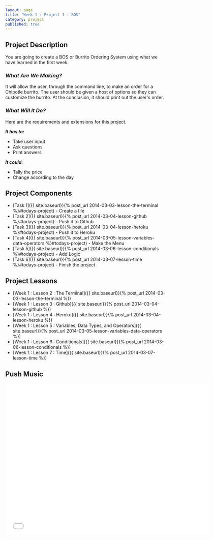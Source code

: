 ```yaml
---
layout: page
title: "Week 1 : Project 1 : BOS"
category: project
published: true
---
```


## Project Description

You are going to create a BOS or Burrito Ordering System using what we have learned in the first week.    

### _What Are We Making?_

It will allow the user, through the command line, to make an order for a Chipotle burrito.  The user should be given a host of options so they can customize the burrito.  At the conclusion, it should print out the user's order.  

### _What Will It Do?_

Here are the requirements and extensions for this project.

**_It has to:_**

* Take user input
* Ask questions
* Print answers

**_It could:_**

* Tally the price
* Change according to the day

## Project Components 

* [Task 1]({{ site.baseurl}}{% post_url 2014-03-03-lesson-the-terminal %}#todays-project) - Create a file
* [Task 2]({{ site.baseurl}}{% post_url 2014-03-04-lesson-github %}#todays-project) - Push it to Github
* [Task 3]({{ site.baseurl}}{% post_url 2014-03-04-lesson-heroku %}#todays-project) - Push it to Heroku
* [Task 4]({{ site.baseurl}}{% post_url 2014-03-05-lesson-variables-data-operators %}#todays-project) - Make the Menu
* [Task 5]({{ site.baseurl}}{% post_url 2014-03-06-lesson-conditionals %}#todays-project) - Add Logic
* [Task 6]({{ site.baseurl}}{% post_url 2014-03-07-lesson-time %}#todays-project) - Finish the project

	
## Project Lessons 

* [Week 1 : Lesson 2 : The Terminal]({{ site.baseurl}}{% post_url 2014-03-03-lesson-the-terminal %})
* [Week 1 : Lesson 3 : Github]({{ site.baseurl}}{% post_url 2014-03-04-lesson-github %})
* [Week 1 : Lesson 4 : Heroku]({{ site.baseurl}}{% post_url 2014-03-04-lesson-heroku %})
* [Week 1 : Lesson 5 : Variables, Data Types, and Operators]({{ site.baseurl}}{% post_url 2014-03-05-lesson-variables-data-operators %})
* [Week 1 : Lesson 6 : Conditionals]({{ site.baseurl}}{% post_url 2014-03-06-lesson-conditionals %})
* [Week 1 : Lesson 7 : Time]({{ site.baseurl}}{% post_url 2014-03-07-lesson-time %})

## Push Music

<iframe width="640" height="480" src="//www.youtube.com/embed/_UmOY6ek_Y4" frameborder="0" allowfullscreen></iframe>